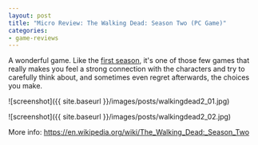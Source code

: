 ```yaml
---
layout: post
title: "Micro Review: The Walking Dead: Season Two (PC Game)"
categories:
- game-reviews
---
```


<p>A wonderful game. Like the <a href="http://blog.binarynonsense.com/2013/01/12/micro-review-walking-dead-pc/">first season</a>, it's one of those few games that really makes you feel a strong connection with the characters and try to carefully think about, and sometimes even regret afterwards, the choices you make.</p>


![screenshot]({{ site.baseurl }}/images/posts/walkingdead2_01.jpg)


![screenshot]({{ site.baseurl }}/images/posts/walkingdead2_02.jpg)


<p>More info: <a href="https://en.wikipedia.org/wiki/The_Walking_Dead:_Season_Two">https://en.wikipedia.org/wiki/The_Walking_Dead:_Season_Two</a></p>
